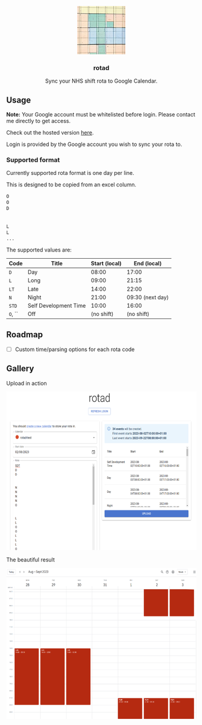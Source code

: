 <p align="center">
  <img src="./img/rotad_logo_128.png" width="128px" height="128px">
  
  <h3 align="center">rotad</h3>

  <p align="center">
    Sync your NHS shift rota to Google Calendar.
  </p>
</p>

## Usage

**Note:** Your Google account must be whitelisted before login. Please contact me directly to get access.

Check out the hosted version [here](https://tommilligan.github.io/rotad/).

Login is provided by the Google account you wish to sync your rota to.

### Supported format

Currently supported rota format is one day per line.

This is designed to be copied from an excel column.

```
O
O
D


L
L
...
```

The supported values are:

| Code    | Title                 | Start (local) | End (local)      |
| ------- | --------------------- | ------------- | ---------------- |
| `D`     | Day                   | 08:00         | 17:00            |
| `L`     | Long                  | 09:00         | 21:15            |
| `LT`    | Late                  | 14:00         | 22:00            |
| `N`     | Night                 | 21:00         | 09:30 (next day) |
| `STD`   | Self Development Time | 10:00         | 16:00            |
| `O`, `` | Off                   | (no shift)    | (no shift)       |

## Roadmap

- [ ] Custom time/parsing options for each rota code

## Gallery

Upload in action

<img src="./img/rotad_upload.png" width="600px" height="420px">

The beautiful result

<img src="./img/rotad_gcal.png" width="600px" height="400px">
